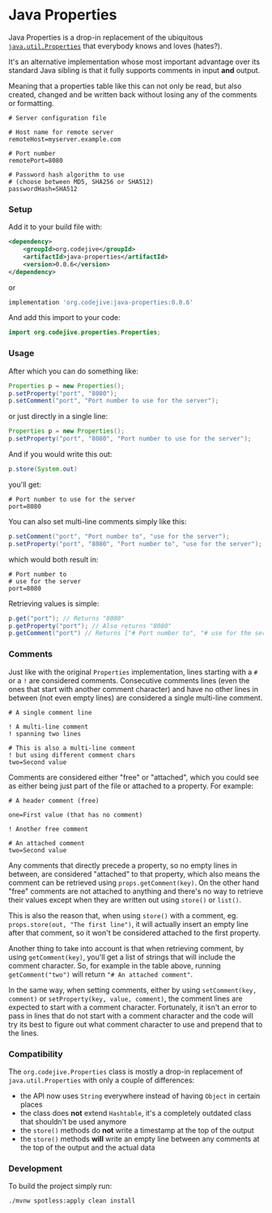 # Java Properties

Java Properties is a drop-in replacement of the ubiquitous
[`java.util.Properties`](https://docs.oracle.com/en/java/javase/17/docs/api/java.base/java/util/Properties.html)
that everybody knows and loves (hates?).

It's an alternative implementation whose most important advantage over its standard Java sibling is that
it fully supports comments in input **and** output.

Meaning that a properties table like this can not only be read, but also created, changed
and be written back without losing any of the comments or formatting.

```properties
# Server configuration file

# Host name for remote server
remoteHost=myserver.example.com

# Port number
remotePort=8080

# Password hash algorithm to use
# (choose between MD5, SHA256 or SHA512)
passwordHash=SHA512
```
### Setup

Add it to your build file with:

```xml
<dependency>
    <groupId>org.codejive</groupId>
    <artifactId>java-properties</artifactId>
    <version>0.0.6</version>
</dependency>
```

or

```groovy
implementation 'org.codejive:java-properties:0.0.6'
```

And add this import to your code:

```java
import org.codejive.properties.Properties;
```

### Usage

After which you can do something like:

```java
Properties p = new Properties();
p.setProperty("port", "8080");
p.setComment("port", "Port number to use for the server");
```

or just directly in a single line:

```java
Properties p = new Properties();
p.setProperty("port", "8080", "Port number to use for the server");
```

And if you would write this out:

```java
p.store(System.out)
```

you'll get:

```properties
# Port number to use for the server
port=8080
```

You can also set multi-line comments simply like this:

```java
p.setComment("port", "Port number to", "use for the server");
p.setProperty("port", "8080", "Port number to", "use for the server");
```

which would both result in:

```properties
# Port number to
# use for the server
port=8080
```

Retrieving values is simple:

```java
p.get("port"); // Returns "8080"
p.getProperty("port"); // Also returns "8080"
p.getComment("port") // Returns ["# Port number to", "# use for the server"]
```

### Comments

Just like with the original `Properties` implementation, lines starting with a
`#` or a `!` are considered comments. Consecutive comments lines (even the ones
that start with another comment character) and have no other lines in between
(not even empty lines) are considered a single multi-line comment.

```properties
# A single comment line

! A multi-line comment
! spanning two lines

# This is also a multi-line comment
! but using different comment chars
two=Second value
```

Comments are considered either "free" or "attached", which you could see as either being
just part of the file or attached to a property. For example:

```properties
# A header comment (free)

one=First value (that has no comment)

! Another free comment

# An attached comment
two=Second value
```

Any comments that directly precede a property, so no empty lines in between, are considered
"attached" to that property, which also means the comment can be retrieved using `props.getComment(key)`.
On the other hand "free" comments are not attached to anything and there's no way to retrieve their
values except when they are written out using `store()` or `list()`.

This is also the reason that, when using `store()` with a comment, eg. `props.store(out, "The first line")`,
it will actually insert an empty line after that comment, so it won't be considered attached to
the first property.

Another thing to take into account is that when retrieving comment, by using `getComment(key)`, you'll get a
list of strings that will include the comment character. So, for example in the table above, running
`getComment("two")` will return `"# An attached comment"`.

In the same way, when setting comments, either by using `setComment(key, comment)` or
`setProperty(key, value, comment)`, the comment lines are expected to start with a comment character.
Fortunately, it isn't an error to pass in lines that do not start with a comment character and the code will
try its best to figure out what comment character to use and prepend that to the lines.

### Compatibility

The `org.codejive.Properties` class is mostly a drop-in replacement of `java.util.Properties` with only
a couple of differences:

 - the API now uses `String` everywhere instead of having `Object` in certain places
 - the class does **not** extend `Hashtable`, it's a completely outdated class that shouldn't be used anymore
 - the `store()` methods do **not** write a timestamp at the top of the output
 - the `store()` methods **will** write an empty line between any comments at the top of the output and the actual data

### Development

To build the project simply run:

```shell
./mvnw spotless:apply clean install
```
